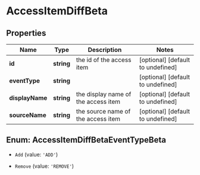 # AccessItemDiffBeta

## Properties

Name | Type | Description | Notes
------------ | ------------- | ------------- | -------------
**id** | **string** | the id of the access item | [optional] [default to undefined]
**eventType** | **string** |  | [optional] [default to undefined]
**displayName** | **string** | the display name of the access item | [optional] [default to undefined]
**sourceName** | **string** | the source name of the access item | [optional] [default to undefined]



## Enum: AccessItemDiffBetaEventTypeBeta


* `Add` (value: `'ADD'`)

* `Remove` (value: `'REMOVE'`)



